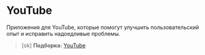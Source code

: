 # YouTube

Приложения для YouTube, которые помогут улучшить пользовательский опыт и
исправить надоедливые проблемы.

> [ok] **Подборка:** [YouTube](/wiki/youtube.html)
